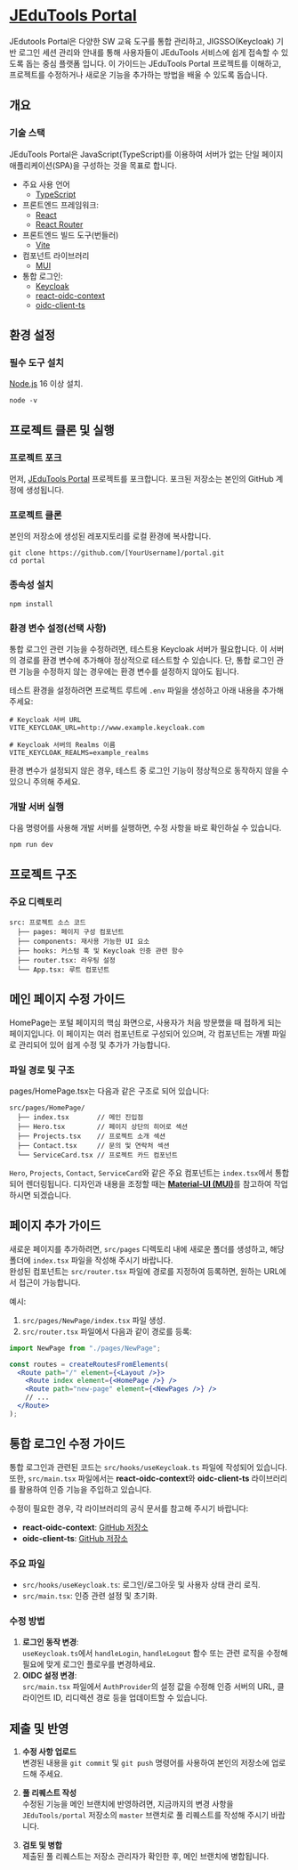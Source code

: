 # [JEduTools Portal](http://jedutools.jbnu.ac.kr)
JEdutools Portal은 다양한 SW 교육 도구를 통합 관리하고, JIGSSO(Keycloak) 기반 로그인 세션 관리와 안내를 통해 사용자들이 JEduTools 서비스에 쉽게 접속할 수 있도록 돕는 중심 플랫폼 입니다. 이 가이드는 JEduTools Portal 프로젝트를 이해하고, 프로젝트를 수정하거나 새로운 기능을 추가하는 방법을 배울 수 있도록 돕습니다.

## 개요
### 기술 스택
JEduTools Portal은 JavaScript(TypeScript)를 이용하여 서버가 없는 단일 페이지 애플리케이션(SPA)을 구성하는 것을 목표로 합니다.

- 주요 사용 언어
  - [TypeScript](https://www.typescriptlang.org/)
- 프론트엔드 프레임워크:
  - [React](https://react.dev/)
  - [React Router](https://reactrouter.com/)
- 프론트엔드 빌드 도구(번들러)
  - [Vite](https://vitejs.dev/)
- 컴포넌트 라이브러리
  - [MUI](https://mui.com/)
- 통합 로그인:
  - [Keycloak](https://www.keycloak.org/)
  - [react-oidc-context](https://github.com/authts/react-oidc-context)
  - [oidc-client-ts](https://github.com/authts/oidc-client-ts)

## 환경 설정

### 필수 도구 설치

[Node.js](https://nodejs.org/ko/download/) 16 이상 설치.

```
node -v
```

## 프로젝트 클론 및 실행

### 프로젝트 포크

먼저, [JEduTools Portal](https://github.com/JBNU-JEduTools/portal) 프로젝트를 포크합니다. 포크된 저장소는 본인의 GitHub 계정에 생성됩니다.

### 프로젝트 클론

본인의 저장소에 생성된 레포지토리를 로컬 환경에 복사합니다.

```
git clone https://github.com/[YourUsername]/portal.git
cd portal
```

### 종속성 설치

```
npm install
```

### 환경 변수 설정(선택 사항)

통합 로그인 관련 기능을 수정하려면, 테스트용 Keycloak 서버가 필요합니다. 이 서버의 경로를 환경 변수에 추가해야 정상적으로 테스트할 수 있습니다. 단, 통합 로그인 관련 기능을 수정하지 않는 경우에는 환경 변수를 설정하지 않아도 됩니다.

테스트 환경을 설정하려면 프로젝트 루트에 `.env` 파일을 생성하고 아래 내용을 추가해 주세요:
```env
# Keycloak 서버 URL
VITE_KEYCLOAK_URL=http://www.example.keycloak.com 

# Keycloak 서버의 Realms 이름
VITE_KEYCLOAK_REALMS=example_realms
```
환경 변수가 설정되지 않은 경우, 테스트 중 로그인 기능이 정상적으로 동작하지 않을 수 있으니 주의해 주세요.

### 개발 서버 실행

다음 명령어를 사용해 개발 서버를 실행하면, 수정 사항을 바로 확인하실 수 있습니다.

```
npm run dev
```

## 프로젝트 구조

### 주요 디렉토리

```
src: 프로젝트 소스 코드
  ├── pages: 페이지 구성 컴포넌트
  ├── components: 재사용 가능한 UI 요소
  ├── hooks: 커스텀 훅 및 Keycloak 인증 관련 함수
  ├── router.tsx: 라우팅 설정
  └── App.tsx: 루트 컴포넌트
```

## 메인 페이지 수정 가이드

HomePage는 포털 페이지의 핵심 화면으로, 사용자가 처음 방문했을 때 접하게 되는 페이지입니다. 이 페이지는 여러 컴포넌트로 구성되어 있으며, 각 컴포넌트는 개별 파일로 관리되어 있어 쉽게 수정 및 추가가 가능합니다.

### 파일 경로 및 구조

pages/HomePage.tsx는 다음과 같은 구조로 되어 있습니다:

```
src/pages/HomePage/
  ├── index.tsx       // 메인 진입점
  ├── Hero.tsx        // 페이지 상단의 히어로 섹션
  ├── Projects.tsx    // 프로젝트 소개 섹션
  ├── Contact.tsx     // 문의 및 연락처 섹션
  └── ServiceCard.tsx // 프로젝트 카드 컴포넌트
```

`Hero`, `Projects`, `Contact`, `ServiceCard`와 같은 주요 컴포넌트는 `index.tsx`에서 통합되어 렌더링됩니다. 디자인과 내용을 조정할 때는 [**Material-UI (MUI)**](https://mui.com/material-ui/getting-started/)를 참고하여 작업하시면 되겠습니다.

## 페이지 추가 가이드

새로운 페이지를 추가하려면, `src/pages` 디렉토리 내에 새로운 폴더를 생성하고, 해당 폴더에 `index.tsx` 파일을 작성해 주시기 바랍니다.  
완성된 컴포넌트는 `src/router.tsx` 파일에 경로를 지정하여 등록하면, 원하는 URL에서 접근이 가능합니다.

예시:

1. `src/pages/NewPage/index.tsx` 파일 생성.
2. `src/router.tsx` 파일에서 다음과 같이 경로를 등록:

```jsx
import NewPage from "./pages/NewPage";

const routes = createRoutesFromElements(
  <Route path="/" element={<Layout />}>
    <Route index element={<HomePage />} />
    <Route path="new-page" element={<NewPages />} />
    // ...
  </Route>
);
```

## 통합 로그인 수정 가이드

통합 로그인과 관련된 코드는 `src/hooks/useKeycloak.ts` 파일에 작성되어 있습니다.  
또한, `src/main.tsx` 파일에서는 **react-oidc-context**와 **oidc-client-ts** 라이브러리를 활용하여 인증 기능을 주입하고 있습니다.

수정이 필요한 경우, 각 라이브러리의 공식 문서를 참고해 주시기 바랍니다:

- **react-oidc-context**: [GitHub 저장소](https://github.com/authts/react-oidc-context)
- **oidc-client-ts**: [GitHub 저장소](https://github.com/authts/oidc-client-ts)

### 주요 파일

- `src/hooks/useKeycloak.ts`: 로그인/로그아웃 및 사용자 상태 관리 로직.
- `src/main.tsx`: 인증 관련 설정 및 초기화.

### 수정 방법

1. **로그인 동작 변경**:  
   `useKeycloak.ts`에서 `handleLogin`, `handleLogout` 함수 또는 관련 로직을 수정해 필요에 맞게 로그인 플로우를 변경하세요.
2. **OIDC 설정 변경**:  
   `src/main.tsx` 파일에서 `AuthProvider`의 설정 값을 수정해 인증 서버의 URL, 클라이언트 ID, 리디렉션 경로 등을 업데이트할 수 있습니다.

## 제출 및 반영

1. **수정 사항 업로드**  
   변경된 내용을 `git commit` 및 `git push` 명령어를 사용하여 본인의 저장소에 업로드해 주세요.

2. **풀 리퀘스트 작성**  
   수정된 기능을 메인 브랜치에 반영하려면, 지금까지의 변경 사항을 `JEduTools/portal` 저장소의 `master` 브랜치로 풀 리퀘스트를 작성해 주시기 바랍니다.

3. **검토 및 병합**  
   제출된 풀 리퀘스트는 저장소 관리자가 확인한 후, 메인 브랜치에 병합됩니다.
